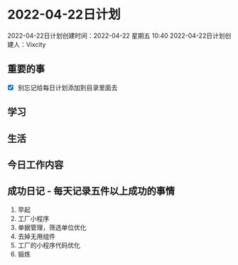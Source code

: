 # 2022-04-22日计划

2022-04-22日计划创建时间：2022-04-22 星期五  10:40
2022-04-22日计划创建人：Vixcity

## 重要的事
- [x] 别忘记给每日计划添加到目录里面去

## 学习

## 生活

## 今日工作内容

## 成功日记 - 每天记录五件以上成功的事情
1. 早起
2. 工厂小程序
3. 单据管理，筛选单位优化
4. 去掉无用组件
5. 工厂的小程序代码优化
6. 锻炼